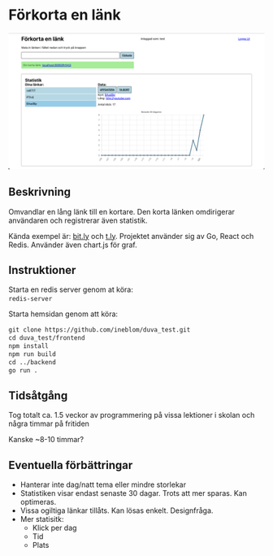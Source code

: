 # Förkorta en länk

![Screenshot](./Screenshot.png "Screenshot av hemsidan")

## Beskrivning

Omvandlar en lång länk till en kortare. Den korta länken omdirigerar användaren och
registrerar även statistik.

Kända exempel är: [bit.ly](https://www.bit.ly) och [t.ly](https://wwww.t.ly).
Projektet använder sig av Go, React och Redis. Använder även chart.js för graf.

## Instruktioner
Starta en redis server genom at köra:
<br/>
`redis-server`

Starta hemsidan genom att köra:
<br/>
```
git clone https://github.com/ineblom/duva_test.git
cd duva_test/frontend
npm install
npm run build
cd ../backend
go run .
```

## Tidsåtgång
Tog totalt ca. 1.5 veckor av programmering på vissa lektioner i skolan och några timmar
på fritiden

Kanske ~8-10 timmar?

## Eventuella förbättringar
- Hanterar inte dag/natt tema eller mindre storlekar
- Statistiken visar endast senaste 30 dagar. Trots att mer sparas. Kan optimeras.
- Vissa ogiltiga länkar tillåts. Kan lösas enkelt. Designfråga.
- Mer statisitk:
  - Klick per dag
  - Tid
  - Plats